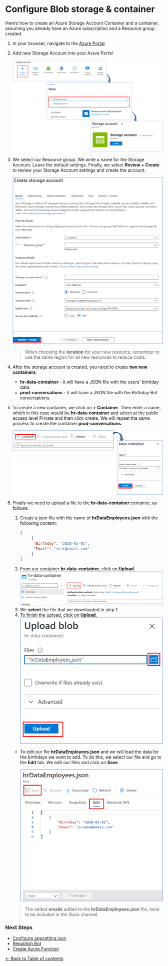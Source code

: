 # Configure Blob storage & container
Here’s how to create an Azure Storage Account Container and a container, assuming you already have an Azure subscription and a Resource group created.
  
1. In your browser, navigate to the [Azure Portal](https://portal.azure.com).
  
1. Add new Storage Account into your Azure Portal

    ![Storage account](images/create-storage-account.png)

1. We select our Resource group. We write a name for the Storage Account. Leave the default settings.
Finally, we select **Review + Create** to review your Storage Account settings and create the account.  

     ![Storage account](images/form_storage_account.png)

     > When choosing the **location** for your new resource, remember to use the same region for all new resources to reduce costs.
1. After the storage account is created, you need to create **two new containers**:
     - **hr-data-container** - it will have a JSON file with the users' birthday data.
     - **prod-conversations** - it will have a JSON file with the Birthday Bot conversations.
  
1. To create a new container, we click on **+ Container**. Then enter a name, which in this case would be **hr-data-container** and select at the public access level Private and then click create. We will repeat the same process to create the container **prod-conversations**.  

     ![Storage account](images/add-container.png)

1. Finally we need to upload a file to the **hr-data-container** container, as follows:

     1. Create a json file with the name of **hrDataEmployees.json** with the following content:
          ```json
          [
               {
                "Birthday": "2020-01-01",
                "Email": "test@email.com"
               }
          ]
          ```
     1. From our container **hr-data-container**, click on **Upload**.  
     ![Storage account](images/upload-file.png)
     1. We **select** the file that we downloaded in step 1.
     1. To finish the upload, click on **Upload**.  
     ![Storage account](images/upload-file-choosed.png)

     - To edit our file **hrDataEmployees.json** and we will load the data for the birthdays we want to add. To do this, we select our file and go to the **Edit** tab. We edit our files and click on **Save**.

          ![Storage account](images/edit-file.png)

     > The added **emails** added to the **hrDataEmployees.json** file, have to be included in the Slack channel.
### Next Steps

* [Configure appsetting.json](ConfigureAppsettings.md#configure-appsettingsjson)
* [Republish Bot](RepublishBot.md#republish-bot)
* [Create Azure Function](AzureFunction.md#create-azure-function)

[← Back to Table of contents](README.md#table-of-contents)
